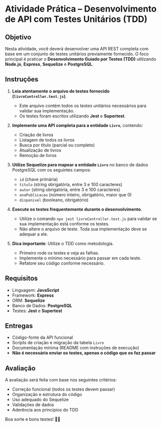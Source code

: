 # Atividade Prática – Desenvolvimento de API com Testes Unitários (TDD)

## Objetivo

Nesta atividade, você deverá desenvolver uma API REST completa com base em um conjunto de testes unitários previamente fornecido. O foco principal é praticar o **Desenvolvimento Guiado por Testes (TDD)** utilizando **Node.js**, **Express**, **Sequelize** e **PostgreSQL**.

## Instruções

1. **Leia atentamente o arquivo de testes fornecido (`livroController.test.js`)**.
   - Este arquivo contém todos os testes unitários necessários para validar sua implementação.
   - Os testes foram escritos utilizando **Jest** e **Supertest**.

2. **Implemente uma API completa para a entidade `Livro`**, contendo:
   - Criação de livros
   - Listagem de todos os livros
   - Busca por título (parcial ou completo)
   - Atualização de livros
   - Remoção de livros

3. **Utilize Sequelize para mapear a entidade `Livro`** no banco de dados PostgreSQL com os seguintes campos:
   - `id` (chave primária)
   - `titulo` (string obrigatória, entre 3 e 100 caracteres)
   - `autor` (string obrigatória, entre 3 e 100 caracteres)
   - `anoPublicacao` (número inteiro, obrigatório, maior que 0)
   - `disponivel` (booleano, obrigatório)

4. **Execute os testes frequentemente durante o desenvolvimento**.
   - Utilize o comando `npx jest livroController.test.js` para validar se sua implementação está conforme os testes.
   - Não altere o arquivo de teste. Toda sua implementação deve se adequar a ele.

5. **Dica importante**: Utilize o TDD como metodologia.
   - Primeiro rode os testes e veja as falhas.
   - Implemente o mínimo necessário para passar em cada teste.
   - Refatore seu código conforme necessário.

## Requisitos

- Linguagem: **JavaScript**
- Framework: **Express**
- ORM: **Sequelize**
- Banco de Dados: **PostgreSQL**
- Testes: **Jest** e **Supertest**

## Entregas

- Código-fonte da API funcional
- Scripts de criação e migração da tabela `Livro`
- Documentação mínima (README com instruções de execução)
- **Não é necessário enviar os testes, apenas o código que os faz passar**

## Avaliação

A avaliação será feita com base nos seguintes critérios:

- Correção funcional (todos os testes devem passar)
- Organização e estrutura do código
- Uso adequado do Sequelize
- Validações de dados
- Aderência aos princípios do TDD

Boa sorte e bons testes! 🧪🚀
